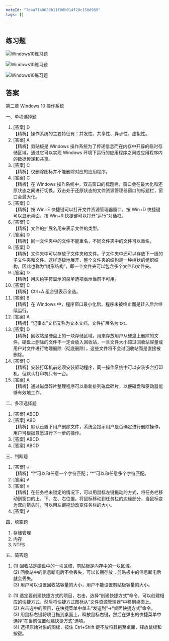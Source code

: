 ```yaml
---
noteId: "7d4a7140638b11f08b014f20c158d969"
tags: []

---
```


## 练习题

![Windows10练习题](../../windows10/images/84.jpg)

![Windows10练习题](../../windows10/images/85.jpg)

![Windows10练习题](../../windows10/images/86.jpg)


## 答案

第二章 Windows 10 操作系统  

一、单项选择题  

1. [答案] D  
【精析】操作系统的主要特征有：并发性、共享性、异步性、虚拟性。  
2. [答案] A  
【精析】剪贴板是 Windows 操作系统为了传递信息而在内存中开辟的临时存储区域，通过它可以实现 Windows 环境下运行的应用程序之间或应用程序内的数据传递和共享。  
3. [答案] C  
【精析】仅删除图标并不能删除对应的应用程序。  
4. [答案] C  
【精析】在 Windows 操作系统中，双击窗口的标题栏，窗口会在最大化和还原状态之间进行切换。双击处于还原状态的文件资源管理器窗口的标题栏，窗口会最大化。  
5. [答案] C  
【精析】按 Win+E 快捷键可以打开文件资源管理器窗口，按 Win+D 快捷键可以显示桌面，按 Win+R 快捷键可以打开“运行”对话框。
6. [答案] C  
【精析】文件的扩展名用来表示文件的类型。  
7. [答案] D  
【精析】同一文件夹中的文件不能重名，不同文件夹中的文件可以重名。  
8. [答案] D  
【精析】文件夹中可以存放子文件夹和文件。子文件夹中还可以存放下一级的子文件夹和文件。这样逐级地展开，整个文件夹的结构是一种树状的组织结构，因此也称为“树形结构”，即一个文件夹可以包含多个文件和文件夹。  
9. [答案] D  
【精析】用灰色字符显示的菜单选项表示当前不可用。  
10. [答案] C  
【精析】Ctrl+A 组合键表示全选。  
11. [答案] B  
【精析】在 Windows 中，程序窗口最小化后，程序未被终止而是转入后台继续运行。  
12. [答案] A  
【精析】“记事本”文档又称为文本文档，文件扩展名为 txt。  
13. [答案] D  
【精析】回收站是硬盘上的一块存储区域，用来存放用户从硬盘上删除的文件。硬盘上删除的文件不一定会放入回收站，一旦文件大小超过回收站容量或用户对文件进行物理删除（彻底删除），这些文件将不会过回收站而是直接被删除。  
14. [答案] C  
【精析】安装打印机前必须安装驱动程序，同一操作系统中可以安装多台打印机，但默认打印机只有一台。  
15. [答案] A  
【精析】通过磁盘碎片整理程序可以重新排列磁盘碎片，以便磁盘和驱动器能够有效地工作。  

二、多项选择题  

1. [答案] ABCD  
2. [答案] ABD  
【精析】默认设置下用户删除文件，系统会提示用户是否确定进行删除操作，用户可根据意愿进行下一步的操作。  
3. [答案] ABCD  
4. [答案] ABCD  

三、判断题  

1. [答案] ×  
【精析】“?”可以和任意一个字符匹配；“*”可以和任意多个字符匹配。  
2. [答案] √  
3. [答案] ×  
【精析】在任务栏未锁定的情况下，可以用鼠标左键拖动的方式，将任务栏移动到窗口的上、下、左、右位置。将鼠标移动到任务栏的边缘部分，当鼠标变为双向箭头时，可以用左键拖动改变任务栏的大小。  
4. [答案] √  

四、填空题  

1. 存储管理  
2. 内存  
3. NTFS  

五、简答题  

1. (1) 回收站是硬盘中的一块区域，剪贴板是内存中的一块区域。  
(2) 回收站中的信息断电后不会丢失，可以长期存放；剪贴板中的信息断电后就会丢失。  
(3) 用户可以设置回收站容量的大小，用户不能设置剪贴板容量的大小。

2. (1) 选定要创建快捷方式的项目，右击，选择“创建快捷方式”命令，可以创建相应的快捷方式，然后将快捷方式图标从“文件资源管理器”中移到桌面上。  
(2) 右击选中的项目，在快捷菜单中单击“发送到”→“桌面快捷方式”命令。  
(3) 用鼠标右键将项目拖到桌面上，释放鼠标右键，然后在弹出的快捷菜单中选择“在当前位置创建快捷方式”选项。  
(4) 选择原始对象的图标，按住 Ctrl+Shift 键不放将其拖至桌面，释放鼠标和按键。  
